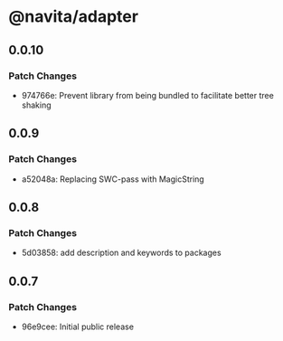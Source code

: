 # @navita/adapter

## 0.0.10

### Patch Changes

- 974766e: Prevent library from being bundled to facilitate better tree shaking

## 0.0.9

### Patch Changes

- a52048a: Replacing SWC-pass with MagicString

## 0.0.8

### Patch Changes

- 5d03858: add description and keywords to packages

## 0.0.7

### Patch Changes

- 96e9cee: Initial public release
